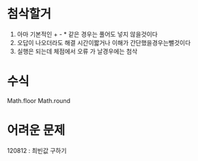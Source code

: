 # 첨삭할거

1. 아마 기본적인 + - \* 같은 경우는 풀어도 넣지 않을것이다
2. 오답이 나오더라도 해결 시간이짧거나 이해가 간단했을경우는뺄것이다
3. 실행은 되는데 체점에서 오류 가 날경우에는 첨삭

# 수식

Math.floor
Math.round

# 어려운 문제

120812 : 최빈값 구하기
